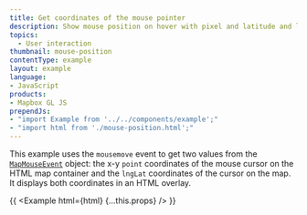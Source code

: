 ```yaml
---
title: Get coordinates of the mouse pointer
description: Show mouse position on hover with pixel and latitude and longitude coordinates.
topics:
  - User interaction
thumbnail: mouse-position
contentType: example
layout: example
language:
- JavaScript
products:
- Mapbox GL JS
prependJs:
- "import Example from '../../components/example';"
- "import html from './mouse-position.html';"
---
```


This example uses the `mousemove` event to get two values from the [`MapMouseEvent`](/mapbox-gl-js/api/events/#mapmouseevent) object: the x-y `point` coordinates of the mouse cursor on the HTML map container and the `lngLat` coordinates of the cursor on the map. It displays both coordinates in an HTML overlay.

{{ <Example html={html} {...this.props} /> }}
